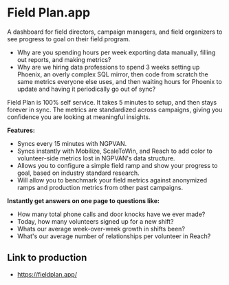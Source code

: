 # Field Plan.app

A dashboard for field directors, campaign managers, and field organizers to see progress to goal on their field program.

- Why are you spending hours per week exporting data manually, filling out reports, and making metrics?
- Why are we hiring data professions to spend 3 weeks setting up Phoenix, an overly complex SQL mirror, then code from scratch the same metrics everyone else uses, and then waiting hours for Phoenix to update and having it periodically go out of sync?

Field Plan is 100% self service. It takes 5 minutes to setup, and then stays forever in sync. The metrics are standardized across campaigns, giving you confidence you are looking at meaningful insights.

**Features:**

- Syncs every 15 minutes with NGPVAN.
- Syncs instantly with Mobilize, ScaleToWin, and Reach to add color to volunteer-side metrics lost in NGPVAN's data structure.
- Allows you to configure a simple field ramp and show your progress to goal, based on industry standard research.
- Will allow you to benchmark your field metrics against anonymized ramps and production metrics from other past campaigns.

**Instantly get answers on one page to questions like:**

- How many total phone calls and door knocks have we ever made?
- Today, how many volunteers signed up for a new shift?
- Whats our average week-over-week growth in shifts been?
- What's our average number of relationships per volunteer in Reach?

## Link to production

- https://fieldplan.app/
